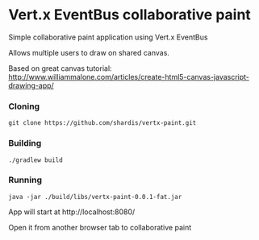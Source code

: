 # Vert.x EventBus collaborative paint

Simple collaborative paint application using Vert.x EventBus

Allows multiple users to draw on shared canvas.

Based on great canvas tutorial: http://www.williammalone.com/articles/create-html5-canvas-javascript-drawing-app/


### Cloning

```
git clone https://github.com/shardis/vertx-paint.git
```

### Building

```
./gradlew build
``` 

### Running

```
java -jar ./build/libs/vertx-paint-0.0.1-fat.jar
``` 

App will start at http://localhost:8080/

Open it from another browser tab to collaborative paint